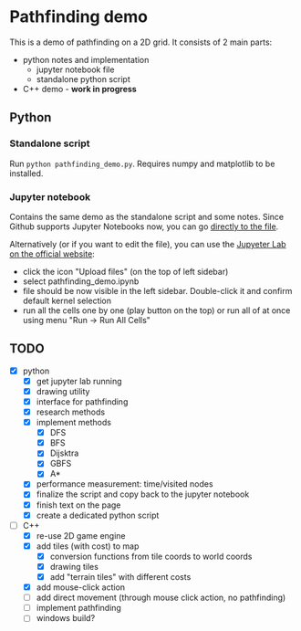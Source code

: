 # Pathfinding demo

This is a demo of pathfinding on a 2D grid. It consists of 2 main parts:

* python notes and implementation
    * jupyter notebook file
    * standalone python script
* C++ demo - **work in progress**

## Python

### Standalone script

Run `python pathfinding_demo.py`. Requires numpy and matplotlib to be installed.

### Jupyter notebook

Contains the same demo as the standalone script and some notes. Since Github supports Jupyter Notebooks now, you can go [directly to the file](./python/pathfinding_demo.ipynb).

Alternatively (or if you want to edit the file), you can use the [Jupyeter Lab on the official website](https://jupyter.org/try-jupyter/lab/):

* click the icon "Upload files" (on the top of left sidebar)
* select pathfinding_demo.ipynb
* file should be now visible in the left sidebar. Double-click it and confirm default kernel selection
* run all the cells one by one (play button on the top) or run all of at once using menu "Run -> Run All Cells"

## TODO

- [x] python
    - [x] get jupyter lab running
    - [x] drawing utility
    - [x] interface for pathfinding
    - [x] research methods
    - [x] implement methods
        - [x] DFS
        - [x] BFS
        - [x] Dijsktra
        - [x] GBFS
        - [x] A*
    - [x] performance measurement: time/visited nodes
    - [x] finalize the script and copy back to the jupyter notebook
    - [x] finish text on the page
    - [x] create a dedicated python script
- [ ] C++
    - [x] re-use 2D game engine
    - [x] add tiles (with cost) to map
        - [x] conversion functions from tile coords to world coords
        - [x] drawing tiles
        - [x] add "terrain tiles" with different costs
    - [x] add mouse-click action
    - [ ] add direct movement (through mouse click action, no pathfinding)
    - [ ] implement pathfinding
    - [ ] windows build?
